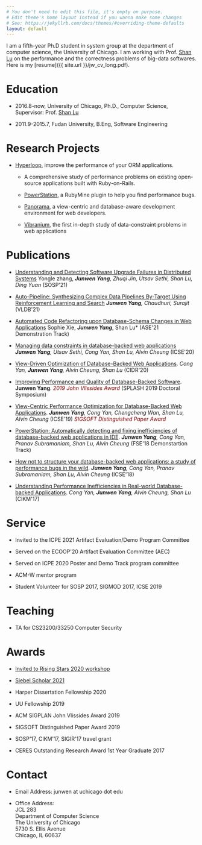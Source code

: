 ```yaml
---
# You don't need to edit this file, it's empty on purpose.
# Edit theme's home layout instead if you wanna make some changes
# See: https://jekyllrb.com/docs/themes/#overriding-theme-defaults
layout: default 
---
```



I am a fifth-year Ph.D student in system group at the department of computer science, the University of Chicago. I am working with Prof. [Shan Lu](http://people.cs.uchicago.edu/~shanlu) on the performance and the correctness problems of
big-data softwares. Here is my [resume]({{ site.url }}/jw_cv_long.pdf).

# Education
- 2016.8-now, University of Chicago, Ph.D., Computer Science, Supervisor: Prof. [Shan Lu](http://people.cs.uchicago.edu/~shanlu)

- 2011.9-2015.7, Fudan University, B.Eng, Software Engineering

# Research Projects

- [Hyperloop](http://hyperloop.cs.uchicago.edu), improve the performance of your ORM applications.

   - A comprehensive study of performance problems on existing open-source applications built with Ruby-on-Rails.
   
   - [PowerStation](http://hyperloop.cs.uchicago.edu/powerstation), a RubyMine plugin to help you find performance bugs.
   
   - [Panorama](https://hyperloop-rails.github.io/panorama/), a view-centric and database-aware development environment for web developers.
   
   - [Vibranium](https://hyperloop-rails.github.io/vibranium/), the first in-depth study of data-constraint problems in web applications
   
<!-- @article{yangauto,
  title={Auto-Pipeline: Synthesizing Complex Data Pipelines By-Target Using Reinforcement Learning and Search},
  author={Yang, Junwen and He, Yeye and Chaudhuri, Surajit},
  year={2021},
  publisher={VLDB Endowment}
}

@inproceedings{yangsosp,
  title={Understanding and Detecting Software Upgrade Failures in Distributed Systems},
  author={Zhang, Yongle and Yang, Junwen and Jin, Zhuqi and Sethi, Utsav and Lu Shan and Yuan, Ding},
  booktitle={Proceedings of the 2013 9th Joint Meeting on Foundations of Software Engineering},
  pages={125--135},
  year={2013}
} -->
# Publications

- [Understanding and Detecting Software Upgrade Failures in Distributed Systems](#) Yongle zhang, ***Junwen Yang**, Zhuqi Jin, Utsav Sethi, Shan Lu, Ding Yuan* (SOSP'21)

- [Auto-Pipeline: Synthesizing Complex Data Pipelines By-Target Using Reinforcement Learning and Search](#) ***Junwen Yang**, Chaudhuri, Surajit* (VLDB'21)

- [Automated Code Refactoring upon Database-Schema Changes in Web Applications](#) Sophie Xie, ***Junwen Yang***, Shan Lu* (ASE'21 Demonstration Track)

- [Managing data constraints in database-backed web applications](https://hyperloop-rails.github.io/278.pdf) ***Junwen Yang**, Utsav Sethi, Cong Yan, Shan Lu, Alvin Cheung* (ICSE'20)

- [View-Driven Optimization of Database-Backed Web Applications](https://homes.cs.washington.edu/~congy/view-driven.pdf). *Cong Yan, **Junwen Yang**, Alvin Cheung, Shan Lu* (CIDR'20)

- [Improving Performance and Quality of Database-Backed Software](./research_plan_splash_syposium.pdf). **Junwen Yang**.  <i class='fas fa-medal' style='font-size:24px;color:red'></i> <font color="maroon"><i>2019 John Vlissides Award</i></font>   (SPLASH 2019 Doctoral Symposium)

- [View-Centric Performance Optimization for Database-Backed Web Applications](#). ***Junwen Yang**, Cong Yan, Chengcheng Wan, Shan Lu, Alvin Cheung* (ICSE'19)  <i class='fas fa-medal' style='font-size:24px;color:red'></i> <font color="maroon"><i>SIGSOFT Distinguished Paper Award</i></font>


- [PowerStation: Automatically detecting and fixing inefficiencies of database-backed web applications in IDE](https://hyperloop-rails.github.io/powerstation.
). ***Junwen Yang**, Cong Yan, Pranav Subramaniam, Shan Lu, Alvin Cheung* (FSE'18 Demonstartion Track)

- [How not to structure your database-backed web applications: a study of performance bugs in the wild](https://hyperloop-rails.github.io/220-HowNotStructure.pdf). ***Junwen Yang**, Cong Yan, Pranav Subramaniam, Shan Lu, Alvin Cheung* (ICSE'18)
   
- [Understanding Performance Inefficiencies in Real-world Database-backed Applications](https://hyperloop-rails.github.io/study_db.pdf). *Cong Yan, **Junwen Yang**, Alvin Cheung, Shan Lu* (CIKM'17)


# Service

- Invited to  the ICPE 2021 Artifact Evaluation/Demo Program Committee 

- Served on the ECOOP'20 Artifact Evaluation Committee (AEC)

- Served on ICPE 2020 Poster and Demo Track program committee

- ACM-W mentor program

- Student Volunteer for SOSP 2017, SIGMOD 2017, ICSE 2019

# Teaching

- TA for CS23200/33250 Computer Security

# Awards

- [Invited to Rising Stars 2020 workshop](https://eecs.berkeley.edu/rising-stars-2020/)

- [Siebel Scholar 2021](https://www.siebelscholars.com/scholar-profile/1992/) 

- Harper Dissertation Fellowship 2020

- UU Fellowship 2019

- ACM SIGPLAN John Vlissides Award 2019

- SIGSOFT Distinguished Paper Award 2019

- SOSP'17, CIKM'17, SIGIR'17 travel grant

- CERES Outstanding Research Award 1st Year Graduate 2017

# Contact

- Email Address: junwen at uchicago dot edu

- Office Address: <br/>
   JCL 283 <br/>
   Department of Computer Science <br/>
   The University of Chicago <br/>
   5730 S. Ellis Avenue <br/>
   Chicago, IL 60637 <br/>

